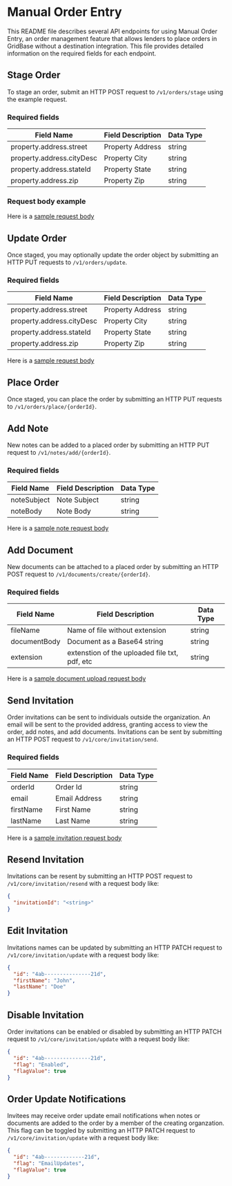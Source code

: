 # Manual Order Entry

This README file describes several API endpoints for using Manual Order Entry, an order management feature that allows lenders to place orders in GridBase without a destination integration. This file provides detailed information on the required fields for each endpoint.

## Stage Order

To stage an order, submit an HTTP POST request to `/v1/orders/stage` using the example request.

### Required fields

| Field Name                | Field Description | Data Type |
| ------------------------- | ----------------- | --------- |
| property.address.street   | Property Address  | string    |
| property.address.cityDesc | Property City     | string    |
| property.address.stateId  | Property State    | string    |
| property.address.zip      | Property Zip      | string    |

### Request body example

Here is a [sample request body](order)

## Update Order

Once staged, you may optionally update the order object by submitting an HTTP PUT requests to `/v1/orders/update`.

### Required fields

| Field Name                | Field Description | Data Type |
| ------------------------- | ----------------- | --------- |
| property.address.street   | Property Address  | string    |
| property.address.cityDesc | Property City     | string    |
| property.address.stateId  | Property State    | string    |
| property.address.zip      | Property Zip      | string    |

Here is a [sample request body](order.md)

## Place Order

Once staged, you can place the order by submitting an HTTP PUT requests to `/v1/orders/place/{orderId}`.

## Add Note

New notes can be added to a placed order by submitting an HTTP PUT request to `/v1/notes/add/{orderId}`.

### Required fields

| Field Name  | Field Description | Data Type |
| ----------- | ----------------- | --------- |
| noteSubject | Note Subject      | string    |
| noteBody    | Note Body         | string    |

Here is a [sample note request body](note.md)

## Add Document

New documents can be attached to a placed order by submitting an HTTP POST request to `/v1/documents/create/{orderId}`.

### Required fields

| Field Name   | Field Description                             | Data Type |
| ------------ | --------------------------------------------- | --------- |
| fileName     | Name of file without extension                | string    |
| documentBody | Document as a Base64 string                   | string    |
| extension    | extenstion of the uploaded file txt, pdf, etc | string    |

Here is a [sample document upload request body](document.md)

## Send Invitation

Order invitations can be sent to individuals outside the organization. An email will be sent to the provided address, granting access to view the order, add notes, and add documents. Invitations can be sent by submitting an HTTP POST request to `/v1/core/invitation/send`.

### Required fields

| Field Name | Field Description | Data Type |
| ---------- | ----------------- | --------- |
| orderId    | Order Id          | string    |
| email      | Email Address     | string    |
| firstName  | First Name        | string    |
| lastName   | Last Name         | string    |

Here is a [sample invitation request body](note.md)

## Resend Invitation

Invitations can be resent by submitting an HTTP POST request to `/v1/core/invitation/resend` with a request body like:

```json
{
  "invitationId": "<string>"
}
```

## Edit Invitation

Invitations names can be updated by submitting an HTTP PATCH request to `/v1/core/invitation/update` with a request body like:

```json
{
  "id": "4ab---------------21d",
  "firstName": "John",
  "lastName": "Doe"
}
```

## Disable Invitation

Order invitations can be enabled or disabled by submitting an HTTP PATCH request to `/v1/core/invitation/update` with a request body like:

```json
{
  "id": "4ab---------------21d",
  "flag": "Enabled",
  "flagValue": true
}
```

## Order Update Notifications

Invitees may receive order update email notifications when notes or documents are added to the order by a member of the creating organzation. This flag can
be toggled by submitting an HTTP PATCH request to `/v1/core/invitation/update` with a request body like:

```json
{
  "id": "4ab-------------21d",
  "flag": "EmailUpdates",
  "flagValue": true
}
```
